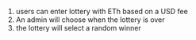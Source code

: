 1. users can enter lottery with ETh  based on a USD fee
2. An admin will choose when the lottery is over
3. the lottery will select a random winner
